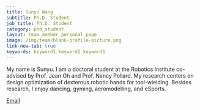 ```yaml
---
title: Sunyu Wang
subtitle: Ph.D. Student
job_title: Ph.D. Student
category: phd_student
layout: team_member_personal_page
image: /img/team/blank-profile-picture.png
link-new-tab: true
keywords: keyword1 keyword2 keyword3
---
```


My name is Sunyu. I am a doctoral student at the Robotics Institute co-advised
by Prof. Jean Oh and Prof. Nancy Pollard. My research centers on design
optimization of dexterous robotic hands for tool-wielding. Besides research,
I enjoy dancing, gyming, aeromodelling, and eSports.

[Email](mailto:sunyuw@andrew.cmu.edu)
